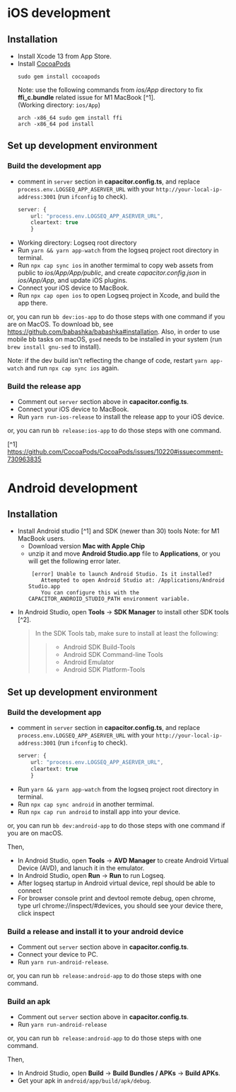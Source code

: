 # iOS development

## Installation
- Install Xcode 13 from App Store.
- Install [CocoaPods](https://cocoapods.org/)
  ```shell
  sudo gem install cocoapods
  ```
  Note: use the following commands from *ios/App* directory to fix **ffi_c.bundle** related issue for M1 MacBook [^1].  
  (Working directory: `ios/App`)
  ```shell
  arch -x86_64 sudo gem install ffi
  arch -x86_64 pod install
  ```
 
## Set up development environment
### Build the development app
- comment in `server` section in **capacitor.config.ts**, and replace `process.env.LOGSEQ_APP_ASERVER_URL` with your `http://your-local-ip-address:3001` (run `ifconfig` to check).
    ```typescript
    server: {
        url: "process.env.LOGSEQ_APP_ASERVER_URL",
        cleartext: true
        } 
    ```
- Working directory: Logseq root directory
- Run `yarn && yarn app-watch` from the logseq project root directory in terminal.
- Run `npx cap sync ios` in another termimal to copy web assets from public to *ios/App/App/public*, and create *capacitor.config.json* in *ios/App/App*, and update iOS plugins.
- Connect your iOS device to MacBook.
- Run `npx cap open ios` to open Logseq project in Xcode, and build the app there.

or, you can run `bb dev:ios-app` to do those steps with one command if you are on MacOS. To download bb, see https://github.com/babashka/babashka#installation. Also, in order to use mobile bb tasks on macOS, `gsed` needs to be installed in your system (run `brew install gnu-sed` to install).

Note: if the dev build isn't reflecting the change of code, restart `yarn app-watch` and run `npx cap sync ios` again.

### Build the release app
- Comment out `server` section above in **capacitor.config.ts**.
- Connect your iOS device to MacBook.
- Run `yarn run-ios-release` to install the release app to your iOS device.

or, you can run `bb release:ios-app` to do those steps with one command.

[^1] https://github.com/CocoaPods/CocoaPods/issues/10220#issuecomment-730963835


# Android development  
## Installation
- Install Android studio [^1] and SDK (newer than 30) tools
  Note: for M1 MacBook users.
  - Download version **Mac with Apple Chip** 
  - unzip it and move **Android Studio.app** file to **Applications**, or you will get the following error later.
    ```
     [error] Unable to launch Android Studio. Is it installed?
        Attempted to open Android Studio at: /Applications/Android Studio.app
        You can configure this with the CAPACITOR_ANDROID_STUDIO_PATH environment variable.
     ```
- In Android Studio, open **Tools** -> **SDK Manager** to install other SDK tools [^2].
  > In the SDK Tools tab, make sure to install at least the following:
  >> - Android SDK Build-Tools
  >> - Android SDK Command-line Tools
  >> - Android Emulator
  >> - Android SDK Platform-Tools

## Set up development environment
### Build the development app
- comment in `server` section in **capacitor.config.ts**, and replace `process.env.LOGSEQ_APP_ASERVER_URL` with your `http://your-local-ip-address:3001` (run `ifconfig` to check).
    ```typescript
    server: {
        url: "process.env.LOGSEQ_APP_ASERVER_URL",
        cleartext: true
        } 
    ```
- Run `yarn && yarn app-watch` from the logseq project root directory in terminal.
- Run `npx cap sync android` in another termimal.
- Run `npx cap run android` to install app into your device.

or, you can run `bb dev:android-app` to do those steps with one command if you are on macOS.

Then,
- In Android Studio, open **Tools** -> **AVD Manager** to create Android Virtual Device (AVD), and lanuch it in the emulator.
- In Android Studio, open **Run** -> **Run** to run Logseq.
- After logseq startup in Android virtual device, repl should be able to connect
- For browser console print and devtool remote debug, open chrome, type url chrome://inspect/#devices, you should see your device there, click inspect


### Build a release and install it to your android device 
- Comment out `server` section above in **capacitor.config.ts**.
- Connect your device to PC.
- Run `yarn run-android-release`.

or, you can run `bb release:android-app` to do those steps with one command.

### Build an apk
- Comment out `server` section above in **capacitor.config.ts**.
- Run `yarn run-android-release`

or, you can run `bb release:android-app` to do those steps with one command.

Then,
- In Android Studio, open **Build** -> **Build Bundles / APKs** -> **Build APKs**.
- Get your apk in `android/app/build/apk/debug`.
